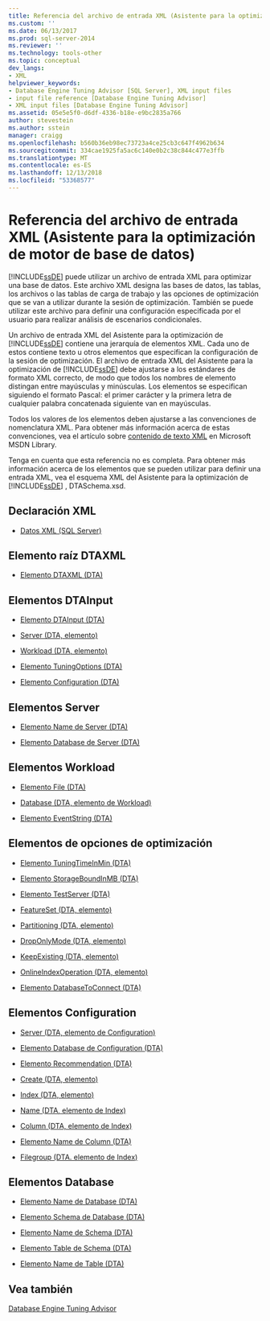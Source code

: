 ```yaml
---
title: Referencia del archivo de entrada XML (Asistente para la optimización de motor de base de datos) | Microsoft Docs
ms.custom: ''
ms.date: 06/13/2017
ms.prod: sql-server-2014
ms.reviewer: ''
ms.technology: tools-other
ms.topic: conceptual
dev_langs:
- XML
helpviewer_keywords:
- Database Engine Tuning Advisor [SQL Server], XML input files
- input file reference [Database Engine Tuning Advisor]
- XML input files [Database Engine Tuning Advisor]
ms.assetid: 05e5e5f0-d6df-4336-b18e-e9bc2835a766
author: stevestein
ms.author: sstein
manager: craigg
ms.openlocfilehash: b560b36eb98ec73723a4ce25cb3c647f4962b634
ms.sourcegitcommit: 334cae1925fa5ac6c140e0b2c38c844c477e3ffb
ms.translationtype: MT
ms.contentlocale: es-ES
ms.lasthandoff: 12/13/2018
ms.locfileid: "53368577"
---
```

# <a name="xml-input-file-reference-database-engine-tuning-advisor"></a>Referencia del archivo de entrada XML (Asistente para la optimización de motor de base de datos)
  [!INCLUDE[ssDE](../../includes/ssde-md.md)] puede utilizar un archivo de entrada XML para optimizar una base de datos. Este archivo XML designa las bases de datos, las tablas, los archivos o las tablas de carga de trabajo y las opciones de optimización que se van a utilizar durante la sesión de optimización. También se puede utilizar este archivo para definir una configuración especificada por el usuario para realizar análisis de escenarios condicionales.  
  
 Un archivo de entrada XML del Asistente para la optimización de [!INCLUDE[ssDE](../../includes/ssde-md.md)] contiene una jerarquía de elementos XML. Cada uno de estos contiene texto u otros elementos que especifican la configuración de la sesión de optimización. El archivo de entrada XML del Asistente para la optimización de [!INCLUDE[ssDE](../../includes/ssde-md.md)] debe ajustarse a los estándares de formato XML correcto, de modo que todos los nombres de elemento distingan entre mayúsculas y minúsculas. Los elementos se especifican siguiendo el formato Pascal: el primer carácter y la primera letra de cualquier palabra concatenada siguiente van en mayúsculas.  
  
 Todos los valores de los elementos deben ajustarse a las convenciones de nomenclatura XML. Para obtener más información acerca de estas convenciones, vea el artículo sobre [contenido de texto XML](https://go.microsoft.com/fwlink/?LinkId=7614) en Microsoft MSDN Library.  
  
 Tenga en cuenta que esta referencia no es completa. Para obtener más información acerca de los elementos que se pueden utilizar para definir una entrada XML, vea el esquema XML del Asistente para la optimización de [!INCLUDE[ssDE](../../includes/ssde-md.md)] , DTASchema.xsd.  
  
## <a name="xml-declaration"></a>Declaración XML  
  
-   [Datos XML &#40;SQL Server&#41;](../../relational-databases/xml/xml-data-sql-server.md)  
  
## <a name="dtaxml-root-element"></a>Elemento raíz DTAXML  
  
-   [Elemento DTAXML &#40;DTA&#41;](dtaxml-element-dta.md)  
  
## <a name="dtainput-elements"></a>Elementos DTAInput  
  
-   [Elemento DTAInput &#40;DTA&#41;](dtainput-element-dta.md)  
  
-   [Server &#40;DTA, elemento&#41;](server-element-dta.md)  
  
-   [Workload &#40;DTA, elemento&#41;](workload-element-dta.md)  
  
-   [Elemento TuningOptions &#40;DTA&#41;](tuningoptions-element-dta.md)  
  
-   [Elemento Configuration &#40;DTA&#41;](configuration-element-dta.md)  
  
## <a name="server-elements"></a>Elementos Server  
  
-   [Elemento Name de Server &#40;DTA&#41;](name-element-for-server-dta.md)  
  
-   [Elemento Database de Server &#40;DTA&#41;](database-element-for-server-dta.md)  
  
## <a name="workload-elements"></a>Elementos Workload  
  
-   [Elemento File &#40;DTA&#41;](file-element-dta.md)  
  
-   [Database &#40;DTA, elemento de Workload&#41;](database-element-for-workload-dta.md)  
  
-   [Elemento EventString &#40;DTA&#41;](eventstring-element-dta.md)  
  
## <a name="tuning-options-elements"></a>Elementos de opciones de optimización  
  
-   [Elemento TuningTimeInMin &#40;DTA&#41;](tuningtimeinmin-element-dta.md)  
  
-   [Elemento StorageBoundInMB &#40;DTA&#41;](storageboundinmb-element-dta.md)  
  
-   [Elemento TestServer &#40;DTA&#41;](testserver-element-dta.md)  
  
-   [FeatureSet &#40;DTA, elemento&#41;](featureset-element-dta.md)  
  
-   [Partitioning &#40;DTA, elemento&#41;](partitioning-element-dta.md)  
  
-   [DropOnlyMode &#40;DTA, elemento&#41;](droponlymode-element-dta.md)  
  
-   [KeepExisting &#40;DTA, elemento&#41;](keepexisting-element-dta.md)  
  
-   [OnlineIndexOperation &#40;DTA, elemento&#41;](onlineindexoperation-element-dta.md)  
  
-   [Elemento DatabaseToConnect &#40;DTA&#41;](databasetoconnect-element-dta.md)  
  
## <a name="configuration-elements"></a>Elementos Configuration  
  
-   [Server &#40;DTA, elemento de Configuration&#41;](server-element-for-configuration-dta.md)  
  
-   [Elemento Database de Configuration &#40;DTA&#41;](database-element-for-configuration-dta.md)  
  
-   [Elemento Recommendation &#40;DTA&#41;](recommendation-element-dta.md)  
  
-   [Create &#40;DTA, elemento&#41;](create-element-dta.md)  
  
-   [Index &#40;DTA, elemento&#41;](index-element-dta.md)  
  
-   [Name &#40;DTA, elemento de Index&#41;](name-element-for-index-dta.md)  
  
-   [Column &#40;DTA, elemento de Index&#41;](column-element-for-index-dta.md)  
  
-   [Elemento Name de Column &#40;DTA&#41;](name-element-for-column-dta.md)  
  
-   [Filegroup &#40;DTA. elemento de Index&#41;](filegroup-element-for-index-dta.md)  
  
## <a name="database-elements"></a>Elementos Database  
  
-   [Elemento Name de Database &#40;DTA&#41;](name-element-for-database-dta.md)  
  
-   [Elemento Schema de Database &#40;DTA&#41;](schema-element-for-database-dta.md)  
  
-   [Elemento Name de Schema &#40;DTA&#41;](name-element-for-schema-dta.md)  
  
-   [Elemento Table de Schema &#40;DTA&#41;](table-element-for-schema-dta.md)  
  
-   [Elemento Name de Table &#40;DTA&#41;](name-element-for-table-dta.md)  
  
## <a name="see-also"></a>Vea también  
 [Database Engine Tuning Advisor](../../relational-databases/performance/database-engine-tuning-advisor.md)  
  
  
